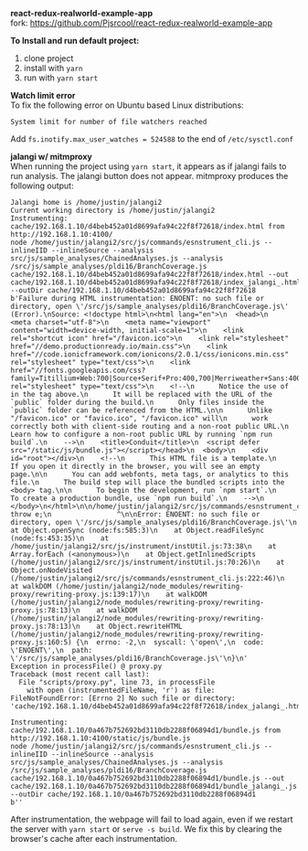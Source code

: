 **react-redux-realworld-example-app**\
fork: https://github.com/Pjsrcool/react-redux-realworld-example-app

**To Install and run default project:**
1. clone project
2. install with ``yarn``
3. run with ``yarn start``

**Watch limit error**\
To fix the following error on Ubuntu based Linux distributions:
```
System limit for number of file watchers reached
```
Add ``fs.inotify.max_user_watches = 524588`` to the end of ``/etc/sysctl.conf``

**jalangi w/ mitmproxy**\
When running the project using ``yarn start``, it appears as if jalangi fails to run analysis. The jalangi button does not appear. mitmproxy produces the following output:
```
Jalangi home is /home/justin/jalangi2
Current working directory is /home/justin/jalangi2
Instrumenting: cache/192.168.1.10/d4beb452a01d8699afa94c22f8f72618/index.html from http://192.168.1.10:4100/
node /home/justin/jalangi2/src/js/commands/esnstrument_cli.js --inlineIID --inlineSource --analysis src/js/sample_analyses/ChainedAnalyses.js --analysis /src/js/sample_analyses/pldi16/BranchCoverage.js cache/192.168.1.10/d4beb452a01d8699afa94c22f8f72618/index.html --out cache/192.168.1.10/d4beb452a01d8699afa94c22f8f72618/index_jalangi_.html --outDir cache/192.168.1.10/d4beb452a01d8699afa94c22f8f72618
b'Failure during HTML instrumentation: ENOENT: no such file or directory, open \'/src/js/sample_analyses/pldi16/BranchCoverage.js\' (Error).\nSource: <!doctype html>\n<html lang="en">\n  <head>\n    <meta charset="utf-8">\n    <meta name="viewport" content="width=device-width, initial-scale=1">\n    <link rel="shortcut icon" href="/favicon.ico">\n    <link rel="stylesheet" href="//demo.productionready.io/main.css">\n    <link href="//code.ionicframework.com/ionicons/2.0.1/css/ionicons.min.css" rel="stylesheet" type="text/css">\n    <link href="//fonts.googleapis.com/css?family=Titillium+Web:700|Source+Serif+Pro:400,700|Merriweather+Sans:400,700|Source+Sans+Pro:400,300,600,700,300italic,400italic,600italic,700italic&display=swap" rel="stylesheet" type="text/css">\n    <!--\n      Notice the use of  in the tag above.\n      It will be replaced with the URL of the `public` folder during the build.\n      Only files inside the `public` folder can be referenced from the HTML.\n\n      Unlike "/favicon.ico" or "favico.ico", "/favicon.ico" will\n      work correctly both with client-side routing and a non-root public URL.\n      Learn how to configure a non-root public URL by running `npm run build`.\n    -->\n    <title>Conduit</title>\n  <script defer src="/static/js/bundle.js"></script></head>\n  <body>\n    <div id="root"></div>\n    <!--\n      This HTML file is a template.\n      If you open it directly in the browser, you will see an empty page.\n\n      You can add webfonts, meta tags, or analytics to this file.\n      The build step will place the bundled scripts into the <body> tag.\n\n      To begin the development, run `npm start`.\n      To create a production bundle, use `npm run build`.\n    -->\n  </body>\n</html>\n\n/home/justin/jalangi2/src/js/commands/esnstrument_cli.js:252\n                throw e;\n                ^\n\nError: ENOENT: no such file or directory, open \'/src/js/sample_analyses/pldi16/BranchCoverage.js\'\n    at Object.openSync (node:fs:585:3)\n    at Object.readFileSync (node:fs:453:35)\n    at /home/justin/jalangi2/src/js/instrument/instUtil.js:73:38\n    at Array.forEach (<anonymous>)\n    at Object.getInlinedScripts (/home/justin/jalangi2/src/js/instrument/instUtil.js:70:26)\n    at Object.onNodeVisited (/home/justin/jalangi2/src/js/commands/esnstrument_cli.js:222:46)\n    at walkDOM (/home/justin/jalangi2/node_modules/rewriting-proxy/rewriting-proxy.js:139:17)\n    at walkDOM (/home/justin/jalangi2/node_modules/rewriting-proxy/rewriting-proxy.js:78:13)\n    at walkDOM (/home/justin/jalangi2/node_modules/rewriting-proxy/rewriting-proxy.js:78:13)\n    at Object.rewriteHTML (/home/justin/jalangi2/node_modules/rewriting-proxy/rewriting-proxy.js:160:5) {\n  errno: -2,\n  syscall: \'open\',\n  code: \'ENOENT\',\n  path: \'/src/js/sample_analyses/pldi16/BranchCoverage.js\'\n}\n'
Exception in processFile() @ proxy.py
Traceback (most recent call last):
  File "scripts/proxy.py", line 73, in processFile
    with open (instrumentedFileName, 'r') as file:
FileNotFoundError: [Errno 2] No such file or directory: 'cache/192.168.1.10/d4beb452a01d8699afa94c22f8f72618/index_jalangi_.html'

Instrumenting: cache/192.168.1.10/0a467b752692bd3110db2288f06894d1/bundle.js from http://192.168.1.10:4100/static/js/bundle.js
node /home/justin/jalangi2/src/js/commands/esnstrument_cli.js --inlineIID --inlineSource --analysis src/js/sample_analyses/ChainedAnalyses.js --analysis /src/js/sample_analyses/pldi16/BranchCoverage.js cache/192.168.1.10/0a467b752692bd3110db2288f06894d1/bundle.js --out cache/192.168.1.10/0a467b752692bd3110db2288f06894d1/bundle_jalangi_.js --outDir cache/192.168.1.10/0a467b752692bd3110db2288f06894d1
b''

```
After instrumentation, the webpage will fail to load again, even if we restart the server with ``yarn start`` or ``serve -s build``. We fix this by clearing the browser's cache after each instrumentation.
